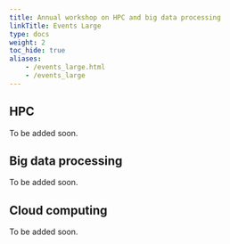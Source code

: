 ```yaml
---
title: Annual workshop on HPC and big data processing
linkTitle: Events Large
type: docs
weight: 2
toc_hide: true
aliases:
    - /events_large.html
    - /events_large
---
```


## HPC 

To be added soon.

## Big data processing

To be added soon.

## Cloud computing

To be added soon.


